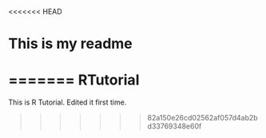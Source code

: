 <<<<<<< HEAD
# This is my readme
=======
RTutorial
=========

This is R Tutorial. Edited it first time.
>>>>>>> 82a150e26cd02562af057d4ab2bd33769348e60f
